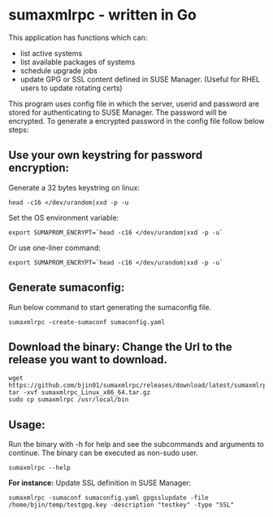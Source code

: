 # sumaxmlrpc - written in Go
This application has functions which can:
* list active systems
* list available packages of systems
* schedule upgrade jobs
* update GPG or SSL content defined in SUSE Manager. (Useful for RHEL users to update rotating certs)

This program uses config file in which the server, userid and password are stored for authenticating to SUSE Manager.
The password will be encrypted. To generate a encrypted password in the config file follow below steps:

## Use your own keystring for password encryption:
Generate a 32 bytes keystring on linux:
```
head -c16 </dev/urandom|xxd -p -u
```
Set the OS environment variable:
```
export SUMAPROM_ENCRYPT=`head -c16 </dev/urandom|xxd -p -u`
```
Or use one-liner command:
```
export SUMAPROM_ENCRYPT=`head -c16 </dev/urandom|xxd -p -u`
```

## Generate sumaconfig:
Run below command to start generating the sumaconfig file.
```
sumaxmlrpc -create-sumaconf sumaconfig.yaml
```

## Download the binary: Change the Url to the release you want to download.
```
wget https://github.com/bjin01/sumaxmlrpc/releases/download/latest/sumaxmlrpc_Linux_x86_64.tar.gz
tar -xvf sumaxmlrpc_Linux_x86_64.tar.gz
sudo cp sumaxmlrpc /usr/local/bin
```

## Usage:
Run the binary with -h for help and see the subcommands and arguments to continue.
The binary can be executed as non-sudo user.

```
sumaxmlrpc --help
```
__For instance:__
Update SSL definition in SUSE Manager:
```
sumaxmlrpc -sumaconf sumaconfig.yaml gpgsslupdate -file /home/bjin/temp/testgpg.key -description "testkey" -type "SSL"
```
